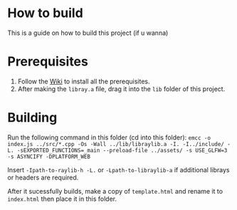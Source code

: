 # How to build
This is a guide on how to build this project (if u wanna)

# Prerequisites
1. Follow the [Wiki](https://emscripten.org/docs/getting_started/downloads.html) to install all the prerequisites.
2. After making the `libray.a` file, drag it into the `lib` folder of this project.

# Building
Run the following command in this folder (cd into this folder):
`emcc -o index.js ../src/*.cpp -Os -Wall ../lib/libraylib.a -I. -I../include/ -L. -sEXPORTED_FUNCTIONS=_main --preload-file ../assets/ -s USE_GLFW=3 -s ASYNCIFY -DPLATFORM_WEB`

Insert `-Ipath-to-raylib-h -L.` or `-Lpath-to-libraylib-a` if additional librays or headers are required.

After it sucessfully builds, make a copy of `template.html` and rename it to `index.html` then place it in this folder.